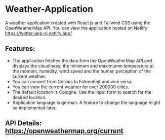 # Weather-Application

A weather application created with React.js and Tailwind CSS using the OpenWeatherMap API. 
You can view the application hosted on Netlify: https://wetter-app-sj.netlify.app/

## Features: 

* The application fetches the data from the OpenWeatherMap API and displays the cloudiness,
  the minimum and maximumm temperature at the moment, humidity, wind speed and the human perception of the current weather.
* You can convert from Celsius to Fahrenheit and vice versa.
* You can view the current weather for over 200000 cities.
* The default location is Cologne. Use the input form to search for the desired location.
* Application language is german. A feature to change the language might be implemented later.

## API Details: https://openweathermap.org/current
